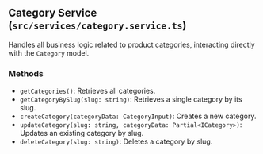 ## Category Service (`src/services/category.service.ts`)

Handles all business logic related to product categories, interacting directly with the `Category` model.

### Methods

- `getCategories()`: Retrieves all categories.
- `getCategoryBySlug(slug: string)`: Retrieves a single category by its slug.
- `createCategory(categoryData: CategoryInput)`: Creates a new category.
- `updateCategory(slug: string, categoryData: Partial<ICategory>)`: Updates an existing category by slug.
- `deleteCategory(slug: string)`: Deletes a category by slug.
